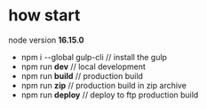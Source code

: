 # how start

node version **16.15.0**
- npm i --global gulp-cli  // install the gulp 
- npm run **dev**  // local development
- npm run **build**  // production build
- npm run **zip**  // production build in zip archive
- npm run **deploy**  // deploy to ftp production build
